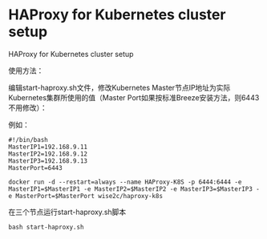 # HAProxy for Kubernetes cluster setup
HAProxy for Kubernetes cluster setup

使用方法：

编辑start-haproxy.sh文件，修改Kubernetes Master节点IP地址为实际Kubernetes集群所使用的值（Master Port如果按标准Breeze安装方法，则6443不用修改）：

例如：
```
#!/bin/bash
MasterIP1=192.168.9.11
MasterIP2=192.168.9.12
MasterIP3=192.168.9.13
MasterPort=6443

docker run -d --restart=always --name HAProxy-K8S -p 6444:6444 -e MasterIP1=$MasterIP1 -e MasterIP2=$MasterIP2 -e MasterIP3=$MasterIP3 -e MasterPort=$MasterPort wise2c/haproxy-k8s
```

在三个节点运行start-haproxy.sh脚本
```
bash start-haproxy.sh
```
